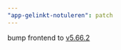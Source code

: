 ```yaml
---
"app-gelinkt-notuleren": patch
---
```


bump frontend to [v5.66.2](https://github.com/lblod/frontend-gelinkt-notuleren/releases/tag/v5.66.2)

